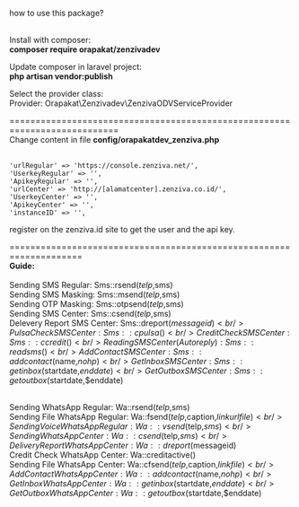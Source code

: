 how to use this package?<br /><br />

Install with composer:<br />
<b>composer require orapakat/zenzivadev</b><br />

Update composer in laravel project:<br />
<b>php artisan vendor:publish</b><br />

Select the provider class: <br />
Provider: Orapakat\Zenzivadev\ZenzivaODVServiceProvider<br />

===========================================================================<br />
Change content in file <b>config/orapakatdev_zenziva.php</b><br /><br />

    'urlRegular' => 'https://console.zenziva.net/',
    'UserkeyRegular' => '',
    'ApikeyRegular' => '',
    'urlCenter' => 'http://[alamatcenter].zenziva.co.id/',
    'UserkeyCenter' => '',
    'ApikeyCenter' => '',
    'instanceID' => '',
    
register on the zenziva.id site to get the user and the api key.<br />    

====================================================================<br />
<b>Guide:</b><br /><br />
Sending SMS Regular: Sms::rsend($telp,$sms)<br />
Sending SMS Masking: Sms::msend($telp,$sms)<br />
Sending OTP Masking: Sms::otpsend($telp,$sms)<br />
Sending SMS Center: Sms::csend($telp,$sms)<br />
Delevery Report SMS Center: Sms::dreport($messageid)<br />
Pulsa Check SMS Center: Sms::cpulsa()<br />
Credit Check SMS Center: Sms::ccredit()<br />
Reading SMS Center (Autoreply): Sms::readsms()<br />
Add Contact SMS Center: Sms::addcontact($name,$nohp)<br />
Get Inbox SMS Center: Sms::getinbox($startdate,$enddate)<br />
Get Outbox SMS Center: Sms::getoutbox($startdate,$enddate)<br /><br />

Sending WhatsApp Regular: Wa::rsend($telp,$sms)<br />
Sending File WhatsApp Regular: Wa::fsend($telp,$caption,$linkurlfile)<br />
Sending Voice WhatsApp Regular: Wa::vsend($telp,$sms)<br />
Sending WhatsApp Center: Wa::csend($telp,$sms)<br />
Delivery Report WhatsApp Center: Wa::dreport($messageid)<br />
Credit Check WhatsApp Center: Wa::creditactive()<br />
Sending File WhatsApp Center: Wa::cfsend($telp,$caption,$linkfile)<br />
Add Contact WhatsApp Center: Wa::addcontact($name,$nohp)<br />
Get Inbox WhatsApp Center: Wa::getinbox($startdate,$enddate)<br />
Get Outbox WhatsApp Center: Wa::getoutbox($startdate,$enddate)<br /><br />
